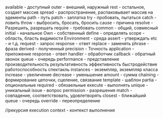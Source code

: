 available - доступный
outer - внешний, наружный
rest - остальное, создает массив
spread - распространение, распаковывает массив на эдементы
path - путь
patch - заплатка
try - пробовать, пытаться
catch - ловить
throw - выбросить, бросать, бросить
cause - причина
resolve - Разрешить, разрешать
require - требовать
common - общий, совмесный
initial - начальное
Own - собственный
define - определять
scope - область, бласть видимости
Environment - среда
assert - утверждать
etc - и т.д.
request - запрос
response - ответ
replace - заменять
phrase - фраза
derived - полученный
precision - Точность
application - приложение
response - ответ
handler - обработчик
callback - обратный звонок
queue - очередь
performance - представление производительность результативность эффективность быстродействие работоспособность спектакль
instances - экземпляр, экземпляр класса
increase - увеличение
decrease - уменьшение
amount - сумма
chaining - формирование цепочки, сцеление, связвание
template - шаблон
partia - опциональные
required - обязаельные
execute - выполнять
unique - уникальный
issue - вопрос
permission - разрешения
match - совпадение, соответствовать, удовлетворять
closest - ближайший
queue - очередь
override - переопределение

//рекурсия
execution context - контекст выполнения
